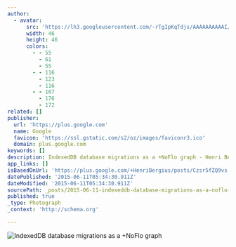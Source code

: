 ```yaml
---
author:
  - avatar:
      src: 'https://lh3.googleusercontent.com/-rTgIpKqTdjs/AAAAAAAAAAI/AAAAAAABAM8/5QywMqMDIrc/s46-c-k-no/photo.jpg'
      width: 46
      height: 46
      colors:
        - - 55
          - 61
          - 55
        - - 116
          - 123
          - 116
        - - 167
          - 176
          - 172
related: []
publisher:
  url: 'https://plus.google.com'
  name: Google
  favicon: 'https://ssl.gstatic.com/s2/oz/images/faviconr3.ico'
  domain: plus.google.com
keywords: []
description: IndexedDB database migrations as a +NoFlo graph﻿ - Henri Bergius - Google+
app_links: []
isBasedOnUrl: 'https://plus.google.com/+HenriBergius/posts/Czsr5fZQ9vs'
datePublished: '2015-06-11T05:34:30.911Z'
dateModified: '2015-06-11T05:34:30.911Z'
sourcePath: _posts/2015-06-11-indexeddb-database-migrations-as-a-noflo-graph-henri-ber.md
published: true
_type: Photograph
_context: 'http://schema.org'

---
```

![IndexedDB database migrations as a &plus;NoFlo graph﻿](https://lh3.googleusercontent.com/-1ujZ8jz5hmo/U4lu7hu-AFI/AAAAAAAAZt4/XFjYqo56_9E/w506-h281/Screenshot+2014-05-31+at+07.53.30.png)